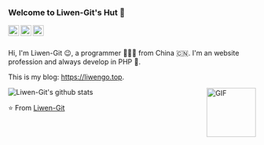 ### Welcome to Liwen-Git's Hut 👋

<a href="https://www.zlf520.com.cn/storage/diary/TyhYn65h6y3qNt8uz1iUCcao9nazyDS4PDywanEv.jpeg">
  <img align="left" alt="Wechat" width="22px" src="https://cdn.jsdelivr.net/npm/simple-icons@3.1.0/icons/wechat.svg" />
</a>
<a href="liwen1010322212@163.com">
  <img align="left" alt="'163mail" width="22px" src="https://cdn.jsdelivr.net/npm/simple-icons@3.1.0/icons/mail-dot-ru.svg" />
</a>
<a href="liwen1010322212@gmail.com">
  <img align="left" alt="'Gmail" width="22px" src="https://cdn.jsdelivr.net/npm/simple-icons@3.1.0/icons/gmail.svg" />
</a>

<br />
<br />

Hi, I'm Liwen-Git 😉, a programmer 👨🏻‍💻 from China 🇨🇳. I'm an website profession and always develop in PHP 🐘.

This is my blog: <https://liwengo.top>.

<img align="right" alt="GIF" src="https://media.giphy.com/media/iIqmM5tTjmpOB9mpbn/giphy.gif" style="width: 100px;" />

![Liwen-Git's github stats](https://github-readme-stats.vercel.app/api?username=Liwen-Git&show_icons=true&hide_border=true)

⭐️ From [Liwen-Git](https://github.com/Liwen-Git)

<!--
**Liwen-Git/Liwen-Git** is a ✨ _special_ ✨ repository because its `README.md` (this file) appears on your GitHub profile.

Here are some ideas to get you started:

- 🔭 I’m currently working on ...
- 🌱 I’m currently learning ...
- 👯 I’m looking to collaborate on ...
- 🤔 I’m looking for help with ...
- 💬 Ask me about ...
- 📫 How to reach me: ...
- 😄 Pronouns: ...
- ⚡ Fun fact: ...
-->
